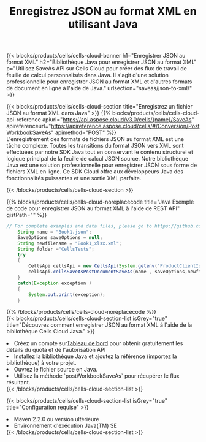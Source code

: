 ﻿---
title:  Enregistrez JSON au format XML en utilisant Java
description:  Utilisation du SDK Cloud Aspose.Cells for Java pour enregistrer le fichier au format JSON en tant que fichier au format XML.
kwords: Excel, Save JSON as XML, REST, Java
howto: How to save JSON as XML using Aspose.Cells Cloud Java library.
---
{{< blocks/products/cells/cells-cloud-banner h1="Enregistrer JSON au format XML" h2="Bibliothèque Java pour enregistrer JSON au format XML" p="Utilisez SaveAs API sur Cells Cloud pour créer des flux de travail de feuille de calcul personnalisés dans Java. Il s\'agit d\'une solution professionnelle pour enregistrer JSON au format XML et d\'autres formats de document en ligne à l\'aide de Java." urlsection="saveas/json-to-xml/" >}}

{{< blocks/products/cells/cells-cloud-section title="Enregistrez un fichier JSON au format XML dans Java" >}}
{{% blocks/products/cells/cells-cloud-api-reference apiurl="https://api.aspose.cloud/v3.0/cells/{name}/SaveAs" apireferenceurl="https://apireference.aspose.cloud/cells/#/Conversion/PostWorkbookSaveAs" apimethod="POST" %}}
<br/>
L'enregistrement des formats de fichiers JSON au format XML est une tâche complexe. Toutes les transitions du format JSON vers XML sont effectuées par notre SDK Java tout en conservant le contenu structurel et logique principal de la feuille de calcul JSON source. Notre bibliothèque Java est une solution professionnelle pour enregistrer JSON sous forme de fichiers XML en ligne. Ce SDK Cloud offre aux développeurs Java des fonctionnalités puissantes et une sortie XML parfaite.

{{< /blocks/products/cells/cells-cloud-section >}}

{{% blocks/products/cells/cells-cloud-noreplacecode title="Java Exemple de code pour enregistrer JSON au format XML à l\'aide de REST API" gistPath="" %}}
  
```java
// For complete examples and data files, please go to https://github.com/aspose-cells-cloud/aspose-cells-cloud-java/
    String name = "Book1.json";
    SaveOptions saveOptions = null;
    String newfilename = "Book1_xlsx.xml";
    String folder ="CellsTests";
    try 
    {
        CellsApi cellsApi = new CellsApi(System.getenv("ProductClientId"), System.getenv("ProductClientSecret"));
        cellsApi.cellsSaveAsPostDocumentSaveAs(name , saveOptions,newfilename,false,false,folder,null,null,null,true);                       
    }
    catch(Exception exception )
    {
        System.out.print(exception);
    }
```
  
{{% /blocks/products/cells/cells-cloud-noreplacecode %}}
<br/>
{{< blocks/products/cells/cells-cloud-section-list isGrey="true" title="Découvrez comment enregistrer JSON au format XML à l\'aide de la bibliothèque Cells Cloud Java." >}}
<li> Créez un compte sur<a href="https://dashboard.aspose.cloud/">Tableau de bord</a> pour obtenir gratuitement les détails du quota et de l'autorisation API</li>
<li>Installez la bibliothèque Java et ajoutez la référence (importez la bibliothèque) à votre projet.</li>
<li>Ouvrez le fichier source en Java.</li>
<li>Utilisez la méthode `postWorkbookSaveAs` pour récupérer le flux résultant.</li>
{{< /blocks/products/cells/cells-cloud-section-list >}}

{{< blocks/products/cells/cells-cloud-section-list isGrey="true" title="Configuration requise" >}}
<li>Maven 2.2.0 ou version ultérieure</li>
<li>Environnement d'exécution Java(TM) SE</li>
{{< /blocks/products/cells/cells-cloud-section-list >}}
